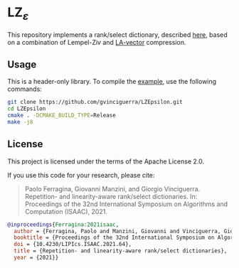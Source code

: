 # $\text{LZ}_\varepsilon$

This repository implements a rank/select dictionary, described [here](https://doi.org/10.4230/LIPIcs.ISAAC.2021.64), based on a combination of Lempel-Ziv and [LA-vector](https://github.com/gvinciguerra/la_vector) compression.

## Usage

This is a header-only library. To compile the [example](example.cpp), use the following commands:

```sh
git clone https://github.com/gvinciguerra/LZEpsilon.git
cd LZEpsilon
cmake . -DCMAKE_BUILD_TYPE=Release
make -j8
```

## License

This project is licensed under the terms of the Apache License 2.0.

If you use this code for your research, please cite:

> Paolo Ferragina, Giovanni Manzini, and Giorgio Vinciguerra. Repetition- and linearity-aware rank/select dictionaries.  In: Proceedings of the 32nd International Symposium on Algorithms and Computation (ISAAC), 2021.

```bibtex
@inproceedings{Ferragina:2021isaac,
  author = {Ferragina, Paolo and Manzini, Giovanni and Vinciguerra, Giorgio},
  booktitle = {Proceedings of the 32nd International Symposium on Algorithms and Computation (ISAAC)},
  doi = {10.4230/LIPIcs.ISAAC.2021.64},
  title = {Repetition- and linearity-aware rank/select dictionaries},
  year = {2021}}
```
